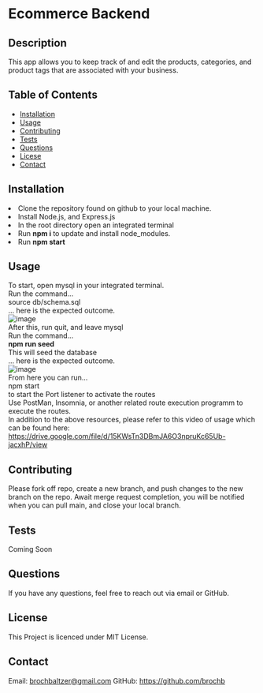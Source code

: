
  # Ecommerce Backend

  ## Description
  This app allows you to keep track of and edit the products, categories, and product tags that are associated with your business.

  ## Table of Contents
  - [Installation](#installation)
  - [Usage](#usage)
  - [Contributing](#contributing)
  - [Tests](#tests)
  - [Questions](#questions)
  - [Licese](#license)
  - [Contact](#contact)

  ## Installation
  <li>Clone the repository found on github to your local machine.<br><li>Install Node.js, and Express.js<br><li>In the root directory open an integrated terminal<br><li>Run <strong>npm i</strong> to update and install node_modules.<br><li>Run <strong>npm start</strong>

  ## Usage
  To start, open mysql in your integrated terminal.<br>
  Run the command...<br>
  source db/schema.sql<br>
  ... here is the expected outcome.<br>
 ![image](https://github.com/brochb/e-commerce-back-end/assets/39662430/cd759384-f722-4f5b-8e3c-1a1a48276e6b)<br>
  After this, run quit, and leave mysql<br>
  Run the command...<br>
  **npm run seed**<br>
  This will seed the database<br>
  ... here is the expected outcome.<br>
![image](https://github.com/brochb/e-commerce-back-end/assets/39662430/7ed26bf7-07d7-435f-b7e8-02389063a841)
<br>
  From here you can run...<br>
  npm start<br>
  to start the Port listener to activate the routes<br>
  Use PostMan, Insomnia, or another related route execution programm to execute the routes.<br>
  In addition to the above resources, please refer to this video of usage which can be found here:<br>https://drive.google.com/file/d/15KWsTn3DBmJA6O3npruKc65Ub-jacxhP/view

  ## Contributing
  Please fork off repo, create a new branch, and push changes to the new branch on the repo. Await merge request completion, you will be notified when you can pull main, and close your local branch.

  ## Tests
  Coming Soon

  ## Questions
  If you have any questions, feel free to reach out via email or GitHub.

  ## License
  This Project is licenced under MIT License.

  ## Contact
  Email: brochbaltzer@gmail.com
  GitHub: https://github.com/brochb
  